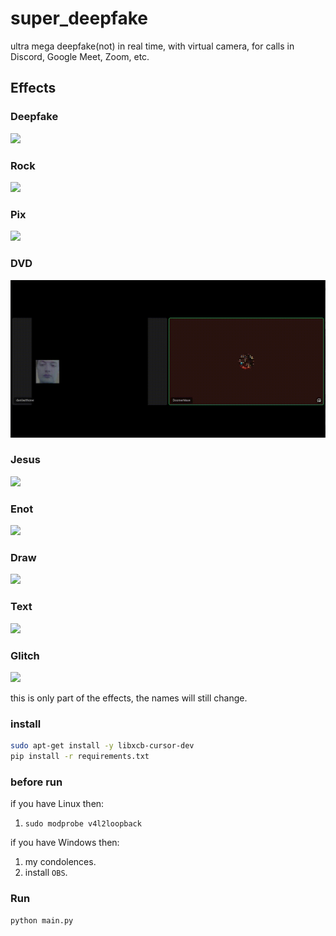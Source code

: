 # super_deepfake
ultra mega deepfake(not) in real time, with virtual camera, for calls in Discord, Google Meet, Zoom, etc.

## Effects

### Deepfake
![](./art/deepfake.gif)

### Rock
![](./art/rock.gif)

### Pix
![](./art/pix.gif)

### DVD
![](./art/dvd.gif)

### Jesus
![](./art/j.gif)

### Enot
![](./art/enot.gif)

### Draw
![](./art/d.gif)

### Text
![](./art/text.gif)

### Glitch
![](./art/glitch.gif)

this is only part of the effects, the names will still change.

### install
```bash
sudo apt-get install -y libxcb-cursor-dev
pip install -r requirements.txt
```
### before run

if you have Linux then:
1. `sudo modprobe v4l2loopback`

if you have Windows then:
1. my condolences.
2. install `OBS`.

### Run
```bash
python main.py
```